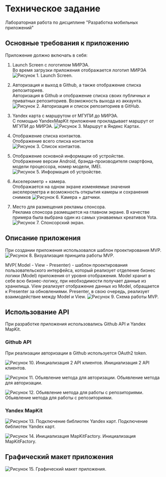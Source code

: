 # Техническое задание
Лабораторная работа по дисциплине "Разработка мобильных приложений"

## Основные требования к приложению
Приложение должно включать в себя:

1)	Launch Screen c логотипом МИРЭА.  
Во время загрузки приложения отображается логотип МИРЭА
![Рисунок 1. Launch Screen.](ImagesForReadme/1.png)

2)	Авторизация и выход в Github, а также отображение списка репозиториев.  
Авторизация в Github и отображение списка своих публичных и приватных репозиториев. Возможность выхода из аккаунта.
![Рисунок 2. Авторизация и список репозиториев в GitHub.](ImagesForReadme/2.png)

3)	Yandex карта с маршрутом от МГУПИ до МИРЭА.  
С помощью YandexMapKit приложение прокладывает маршрут от МГУПИ до МИРЭА.
![Рисунок 3. Маршрут в Яндекс Картах.](ImagesForReadme/3.png)

4)	Отображение списка контактов.  
Отображение всего списка контактов
![Рисунок 3. Список контактов.](ImagesForReadme/4.png)

5)	Отображение основной информации об устройстве.  
Отображение версии Android, брэнда-производителя смартфона, модели процессора, номер модели, IMEI.
![Рисунок 5. Информация об устройстве.](ImagesForReadme/5.png)

6)	Акселерометр + камера.  
Отображается на одном экране изменяемые значения акселерометра и возможность открытия камеры и сохранения снимков
![Рисунок 6. Камера + датчики.](ImagesForReadme/6.png)

7)	Место для размещения рекламы спонсора.  
Реклама спонсора размещается на главном экране. В качестве примера была выбрана один из самых узнаваемых креативов Yota. 
![Рисунок 7. Спонсорский экран.](ImagesForReadme/7.png)

## Описание приложения
При создании приложения использовался шаблон проектирования MVP.
![Рисунок 8. Визуализация принципа работы MVP.](ImagesForReadme/8.png)

MVP( Model - View - Presenter) - шаблон проектирования пользовательского интерфейса, который реализует отделение бизнес логики (Model) приложения от уровня отображения. 
Model хранит в себе всю бизнес-логику, при необходимости получает данные из хранилища. View реализует отображение данных из Model, обращается к Presenter за обновлениями. Presenter, в свою очередь, реализует взаимодействие между Model и View.
![Рисунок 9. Схема работы MVP.](ImagesForReadme/10.png)

## Использование API
При разработке приложения использовались Github API и Yandex MapKit.

### Github API
При реализации авторизации в Github используется OAuth2 token.

![Рисунок 10. Инициализация 2 API клиентов.](ImagesForReadme/11.png)
Инициализация 2 API клиентов.

![Рисунок 11. Обьявление метода для авторизации.](ImagesForReadme/12.png)
Обьявление метода для авторизации.

![Рисунок 12. Обьявление метода для работы с репозиториями.](ImagesForReadme/13.png)
Обьявление метода для работы с репозиториями.

### Yandex MapKit

![Рисунок 13. Подключение библиотек Yandex карт.](ImagesForReadme/14.png)
Подключение библиотек Yandex карт.

![Рисунок 14. Инициализация MapKitFactory.](ImagesForReadme/15.png)
Инициализация MapKitFactory.


## Графический макет приложения

![Рисунок 15. Графический макет приложения.](ImagesForReadme/9.png)

